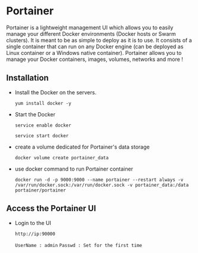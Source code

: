 # Portainer

Portainer is a lightweight management UI which allows you to easily manage your different Docker environments (Docker hosts or Swarm clusters). 
It is meant to be as simple to deploy as it is to use. It consists of a single container that can run on any Docker engine 
(can be deployed as Linux container or a Windows native container). Portainer allows you to manage your Docker containers, images, volumes, networks and more !


## Installation

- Install the Docker on the servers.

    `yum install docker -y`
    
- Start the Docker 

    `service enable docker`
   
    `service start docker`
    
- create a volume dedicated for Portainer's data storage

    `docker volume create portainer_data`
    
- use docker command to run Portainer container

    `docker run -d -p 9000:9000 --name portainer --restart always -v /var/run/docker.sock:/var/run/docker.sock -v portainer_data:/data portainer/portainer`
    
    
## Access the Portainer UI

- Login to the UI

    `http://ip:90000`
    
    `UserName : admin`
    `Passwd : Set for the first time`
    
 
    
